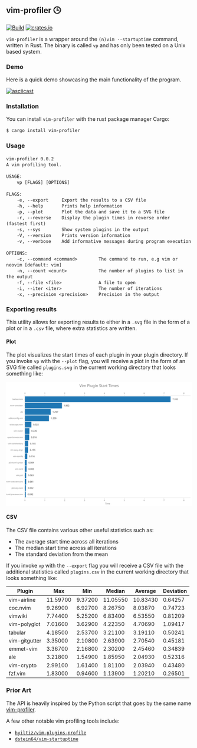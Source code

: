## vim-profiler 🕒

[![Build](https://github.com/terror/vim-profiler/actions/workflows/build.yaml/badge.svg?branch=master)](https://github.com/terror/zk/actions/workflows/build.yaml)
[![crates.io](https://shields.io/crates/v/vim-profiler.svg)](https://crates.io/crates/vim-profiler)

`vim-profiler` is a wrapper around the `(n)vim --startuptime` command, written in Rust. The binary is called
`vp` and has only been tested on a Unix based system.

### Demo

Here is a quick demo showcasing the main functionality of the program.

[![asciicast](https://asciinema.org/a/ec3DhuwvAAoXCTs7pLdBG8JI6.svg)](https://asciinema.org/a/ec3DhuwvAAoXCTs7pLdBG8JI6)

### Installation

You can install `vim-profiler` with the rust package manager Cargo:
```bash
$ cargo install vim-profiler
```

### Usage

```
vim-profiler 0.0.2
A vim profiling tool.

USAGE:
    vp [FLAGS] [OPTIONS]

FLAGS:
    -e, --export     Export the results to a CSV file
    -h, --help       Prints help information
    -p, --plot       Plot the data and save it to a SVG file
    -r, --reverse    Display the plugin times in reverse order (fastest first)
    -s, --sys        Show system plugins in the output
    -V, --version    Prints version information
    -v, --verbose    Add informative messages during program execution

OPTIONS:
    -c, --command <command>        The command to run, e.g vim or neovim [default: vim]
    -n, --count <count>            The number of plugins to list in the output
    -f, --file <file>              A file to open
    -i, --iter <iter>              The number of iterations
    -x, --precision <precision>    Precision in the output
```

### Exporting results

This utility allows for exporting results to either in a `.svg` file in the form
of a plot or in a `.csv` file, where extra statistics are written.

#### Plot

The plot visualizes the start times of each plugin in your plugin directory. If
you invoke `vp` with the `--plot` flag, you will receive a plot in the form of
an SVG file called `plugins.svg` in the current working directory that looks
something like:

![](./assets/plugins.svg)

#### CSV

The CSV file contains various other useful statistics such as:
- The average start time across all iterations
- The median start time across all iterations
- The standard deviation from the mean

If you invoke `vp` with the `--export` flag you will receive a CSV file with
the additional statistics called `plugins.csv` in the current working directory
that looks something like:

| Plugin        | Max      | Min     | Median   | Average  | Deviation |
|---------------|----------|---------|----------|----------|-----------|
| vim-airline   | 11.59700 | 9.37200 | 11.05550 | 10.83430 | 0.64257   |
| coc.nvim      | 9.26900  | 6.92700 | 8.26750  | 8.03870  | 0.74723   |
| vimwiki       | 7.74400  | 5.25200 | 6.83400  | 6.53550  | 0.81209   |
| vim-polyglot  | 7.01600  | 3.62900 | 4.22350  | 4.70690  | 1.09417   |
| tabular       | 4.18500  | 2.53700 | 3.21100  | 3.19110  | 0.50241   |
| vim-gitgutter | 3.35000  | 2.10800 | 2.63900  | 2.70540  | 0.45181   |
| emmet-vim     | 3.36700  | 2.16800 | 2.30200  | 2.45460  | 0.34839   |
| ale           | 3.21800  | 1.54900 | 1.85950  | 2.04930  | 0.52316   |
| vim-crypto    | 2.99100  | 1.61400 | 1.81100  | 2.03940  | 0.43480   |
| fzf.vim       | 1.83000  | 0.94600 | 1.13900  | 1.20210  | 0.26501   |

### Prior Art

The API is heavily inspired by the Python script that goes by the same name
[vim-profiler](https://github.com/bchretien/vim-profiler).

A few other notable vim profiling tools include:
- [`hyiltiz/vim-plugins-profile`](https://github.com/hyiltiz/vim-plugins-profile)
- [`dstein64/vim-startuptime`](https://github.com/dstein64/vim-startuptime)
